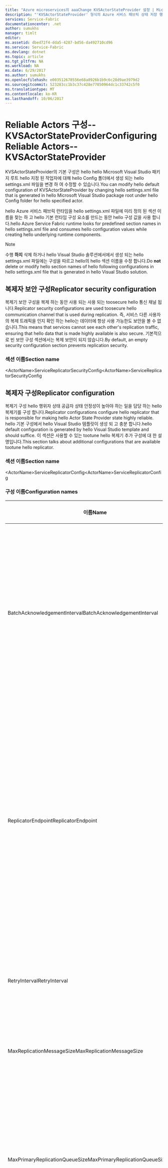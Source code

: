 ```yaml
---
title: "Azure microservices의 aaaChange KVSActorStateProvider 설정 | Microsoft Docs"
description: "'KVSActorStateProvider' 형식의 Azure 서비스 패브릭 상태 저장 행위자를 구성하는 방법에 대해 알아봅니다."
services: Service-Fabric
documentationcenter: .net
author: sumukhs
manager: timlt
editor: 
ms.assetid: dbed72f4-dda5-4287-bd56-da492710cd96
ms.service: Service-Fabric
ms.devlang: dotnet
ms.topic: article
ms.tgt_pltfrm: NA
ms.workload: NA
ms.date: 6/29/2017
ms.author: sumukhs
ms.openlocfilehash: e003512678556e68a8926b1b9c6c28d9ae3979d2
ms.sourcegitcommit: 523283cc1b3c37c428e77850964dc1c33742c5f0
ms.translationtype: MT
ms.contentlocale: ko-KR
ms.lasthandoff: 10/06/2017
---
```

# <a name="configuring-reliable-actors--kvsactorstateprovider"></a><span data-ttu-id="175a9-103">Reliable Actors 구성--KVSActorStateProvider</span><span class="sxs-lookup"><span data-stu-id="175a9-103">Configuring Reliable Actors--KVSActorStateProvider</span></span>
<span data-ttu-id="175a9-104">KVSActorStateProvider의 기본 구성은 hello hello Microsoft Visual Studio 패키지 루트 hello 지정 된 작업자에 대해 hello Config 폴더에서 생성 되는 hello settings.xml 파일을 변경 하 여 수정할 수 있습니다.</span><span class="sxs-lookup"><span data-stu-id="175a9-104">You can modify hello default configuration of KVSActorStateProvider by changing hello settings.xml file that is generated in hello Microsoft Visual Studio package root under hello Config folder for hello specified actor.</span></span>

<span data-ttu-id="175a9-105">hello Azure 서비스 패브릭 런타임을 hello settings.xml 파일에 미리 정의 된 섹션 이름을 찾는 하 고 hello 기본 런타임 구성 요소를 만드는 동안 hello 구성 값을 사용 합니다.</span><span class="sxs-lookup"><span data-stu-id="175a9-105">hello Azure Service Fabric runtime looks for predefined section names in hello settings.xml file and consumes hello configuration values while creating hello underlying runtime components.</span></span>

> [!NOTE]
> <span data-ttu-id="175a9-106">수행 **하지** 삭제 하거나 hello Visual Studio 솔루션에서에서 생성 되는 hello settings.xml 파일에는 구성을 따르고 hello의 hello 섹션 이름을 수정 합니다.</span><span class="sxs-lookup"><span data-stu-id="175a9-106">Do **not** delete or modify hello section names of hello following configurations in hello settings.xml file that is generated in hello Visual Studio solution.</span></span>
> 
> 

## <a name="replicator-security-configuration"></a><span data-ttu-id="175a9-107">복제자 보안 구성</span><span class="sxs-lookup"><span data-stu-id="175a9-107">Replicator security configuration</span></span>
<span data-ttu-id="175a9-108">복제기 보안 구성을 복제 하는 동안 사용 되는 사용 되는 toosecure hello 통신 채널 됩니다.</span><span class="sxs-lookup"><span data-stu-id="175a9-108">Replicator security configurations are used toosecure hello communication channel that is used during replication.</span></span> <span data-ttu-id="175a9-109">즉, 서비스 다른 사용자의 복제 트래픽을 인지 확인 하는 hello는 데이터에 항상 사용 가능한도 보안을 볼 수 없습니다.</span><span class="sxs-lookup"><span data-stu-id="175a9-109">This means that services cannot see each other's replication traffic, ensuring that hello data that is made highly available is also secure.</span></span>
<span data-ttu-id="175a9-110">기본적으로 빈 보안 구성 섹션에서는 복제 보안이 되지 않습니다.</span><span class="sxs-lookup"><span data-stu-id="175a9-110">By default, an empty security configuration section prevents replication security.</span></span>

### <a name="section-name"></a><span data-ttu-id="175a9-111">섹션 이름</span><span class="sxs-lookup"><span data-stu-id="175a9-111">Section name</span></span>
<span data-ttu-id="175a9-112">&lt;ActorName&gt;ServiceReplicatorSecurityConfig</span><span class="sxs-lookup"><span data-stu-id="175a9-112">&lt;ActorName&gt;ServiceReplicatorSecurityConfig</span></span>

## <a name="replicator-configuration"></a><span data-ttu-id="175a9-113">복제자 구성</span><span class="sxs-lookup"><span data-stu-id="175a9-113">Replicator configuration</span></span>
<span data-ttu-id="175a9-114">복제기 구성 hello 행위자 상태 공급자 상태 안정성이 높아야 하는 일을 담당 하는 hello 복제기를 구성 합니다.</span><span class="sxs-lookup"><span data-stu-id="175a9-114">Replicator configurations configure hello replicator that is responsible for making hello Actor State Provider state highly reliable.</span></span>
<span data-ttu-id="175a9-115">hello 기본 구성에서 hello Visual Studio 템플릿이 생성 되 고 충분 합니다.</span><span class="sxs-lookup"><span data-stu-id="175a9-115">hello default configuration is generated by hello Visual Studio template and should suffice.</span></span> <span data-ttu-id="175a9-116">이 섹션은 사용할 수 있는 tootune hello 복제기 추가 구성에 대 한 설명입니다.</span><span class="sxs-lookup"><span data-stu-id="175a9-116">This section talks about additional configurations that are available tootune hello replicator.</span></span>

### <a name="section-name"></a><span data-ttu-id="175a9-117">섹션 이름</span><span class="sxs-lookup"><span data-stu-id="175a9-117">Section name</span></span>
<span data-ttu-id="175a9-118">&lt;ActorName&gt;ServiceReplicatorConfig</span><span class="sxs-lookup"><span data-stu-id="175a9-118">&lt;ActorName&gt;ServiceReplicatorConfig</span></span>

### <a name="configuration-names"></a><span data-ttu-id="175a9-119">구성 이름</span><span class="sxs-lookup"><span data-stu-id="175a9-119">Configuration names</span></span>
| <span data-ttu-id="175a9-120">이름</span><span class="sxs-lookup"><span data-stu-id="175a9-120">Name</span></span> | <span data-ttu-id="175a9-121">단위</span><span class="sxs-lookup"><span data-stu-id="175a9-121">Unit</span></span> | <span data-ttu-id="175a9-122">기본값</span><span class="sxs-lookup"><span data-stu-id="175a9-122">Default value</span></span> | <span data-ttu-id="175a9-123">설명</span><span class="sxs-lookup"><span data-stu-id="175a9-123">Remarks</span></span> |
| --- | --- | --- | --- |
| <span data-ttu-id="175a9-124">BatchAcknowledgementInterval</span><span class="sxs-lookup"><span data-stu-id="175a9-124">BatchAcknowledgementInterval</span></span> |<span data-ttu-id="175a9-125">초</span><span class="sxs-lookup"><span data-stu-id="175a9-125">Seconds</span></span> |<span data-ttu-id="175a9-126">0.015</span><span class="sxs-lookup"><span data-stu-id="175a9-126">0.015</span></span> |<span data-ttu-id="175a9-127">Hello 보조 대기를 보내기 전에 다시 승인을 toohello 기본 작업을 받은 후에 hello 복제기에 대 한 시간 간격입니다.</span><span class="sxs-lookup"><span data-stu-id="175a9-127">Time period for which hello replicator at hello secondary waits after receiving an operation before sending back an acknowledgement toohello primary.</span></span> <span data-ttu-id="175a9-128">이 간격 내에서 처리 하는 작업에 대 한 보낸 승인 toobe 하나의 응답으로 전송 됩니다.</span><span class="sxs-lookup"><span data-stu-id="175a9-128">Any other acknowledgements toobe sent for operations processed within this interval are sent as one response.</span></span> |
| <span data-ttu-id="175a9-129">ReplicatorEndpoint</span><span class="sxs-lookup"><span data-stu-id="175a9-129">ReplicatorEndpoint</span></span> |<span data-ttu-id="175a9-130">해당 없음</span><span class="sxs-lookup"><span data-stu-id="175a9-130">N/A</span></span> |<span data-ttu-id="175a9-131">기본값 없음--필수 매개 변수</span><span class="sxs-lookup"><span data-stu-id="175a9-131">No default--required parameter</span></span> |<span data-ttu-id="175a9-132">IP 주소와 포트를 주/보조 복제기 hello toocommunicate hello 복제 세트에 다른 복제기를 사용 합니다.</span><span class="sxs-lookup"><span data-stu-id="175a9-132">IP address and port that hello primary/secondary replicator will use toocommunicate with other replicators in hello replica set.</span></span> <span data-ttu-id="175a9-133">이 서비스 매니페스트의 hello TCP 리소스 끝점을 참조 해야 합니다.</span><span class="sxs-lookup"><span data-stu-id="175a9-133">This should reference a TCP resource endpoint in hello service manifest.</span></span> <span data-ttu-id="175a9-134">너무 참조[서비스 매니페스트 리소스](service-fabric-service-manifest-resources.md) tooread hello 서비스 매니페스트에 끝점 리소스를 정의 하는 방법에 대 한 자세한 합니다.</span><span class="sxs-lookup"><span data-stu-id="175a9-134">Refer too[Service manifest resources](service-fabric-service-manifest-resources.md) tooread more about defining endpoint resources in hello service manifest.</span></span> |
| <span data-ttu-id="175a9-135">RetryInterval</span><span class="sxs-lookup"><span data-stu-id="175a9-135">RetryInterval</span></span> |<span data-ttu-id="175a9-136">초</span><span class="sxs-lookup"><span data-stu-id="175a9-136">Seconds</span></span> |<span data-ttu-id="175a9-137">5</span><span class="sxs-lookup"><span data-stu-id="175a9-137">5</span></span> |<span data-ttu-id="175a9-138">기간이 지난 후 어떤 hello 복제기 다시 전송 작업에 대 한 승인을 받지 않을 경우 메시지입니다.</span><span class="sxs-lookup"><span data-stu-id="175a9-138">Time period after which hello replicator re-transmits a message if it does not receive an acknowledgement for an operation.</span></span> |
| <span data-ttu-id="175a9-139">MaxReplicationMessageSize</span><span class="sxs-lookup"><span data-stu-id="175a9-139">MaxReplicationMessageSize</span></span> |<span data-ttu-id="175a9-140">바이트</span><span class="sxs-lookup"><span data-stu-id="175a9-140">Bytes</span></span> |<span data-ttu-id="175a9-141">50MB</span><span class="sxs-lookup"><span data-stu-id="175a9-141">50 MB</span></span> |<span data-ttu-id="175a9-142">단일 메시지에서 전송할 수 있는 복제 데이터의 최대 크기.</span><span class="sxs-lookup"><span data-stu-id="175a9-142">Maximum size of replication data that can be transmitted in a single message.</span></span> |
| <span data-ttu-id="175a9-143">MaxPrimaryReplicationQueueSize</span><span class="sxs-lookup"><span data-stu-id="175a9-143">MaxPrimaryReplicationQueueSize</span></span> |<span data-ttu-id="175a9-144">작업의 수</span><span class="sxs-lookup"><span data-stu-id="175a9-144">Number of operations</span></span> |<span data-ttu-id="175a9-145">1024</span><span class="sxs-lookup"><span data-stu-id="175a9-145">1024</span></span> |<span data-ttu-id="175a9-146">Hello 기본 큐에서 작업의 최대 수입니다.</span><span class="sxs-lookup"><span data-stu-id="175a9-146">Maximum number of operations in hello primary queue.</span></span> <span data-ttu-id="175a9-147">Hello 기본 복제기에서 모든 hello 보조 복제기에서 승인을 받은 후에 작업을 해제 됩니다.</span><span class="sxs-lookup"><span data-stu-id="175a9-147">An operation is freed up after hello primary replicator receives an acknowledgement from all hello secondary replicators.</span></span> <span data-ttu-id="175a9-148">이 값은 64보다 크고 2의 제곱이어야 합니다.</span><span class="sxs-lookup"><span data-stu-id="175a9-148">This value must be greater than 64 and a power of 2.</span></span> |
| <span data-ttu-id="175a9-149">MaxSecondaryReplicationQueueSize</span><span class="sxs-lookup"><span data-stu-id="175a9-149">MaxSecondaryReplicationQueueSize</span></span> |<span data-ttu-id="175a9-150">작업의 수</span><span class="sxs-lookup"><span data-stu-id="175a9-150">Number of operations</span></span> |<span data-ttu-id="175a9-151">2048</span><span class="sxs-lookup"><span data-stu-id="175a9-151">2048</span></span> |<span data-ttu-id="175a9-152">Hello 보조 큐에 있는 작업의 최대 수입니다.</span><span class="sxs-lookup"><span data-stu-id="175a9-152">Maximum number of operations in hello secondary queue.</span></span> <span data-ttu-id="175a9-153">작업은 지속성을 통해 상태를 항상 사용 가능하도록 설정한 후 해제됩니다.</span><span class="sxs-lookup"><span data-stu-id="175a9-153">An operation is freed up after making its state highly available through persistence.</span></span> <span data-ttu-id="175a9-154">이 값은 64보다 크고 2의 제곱이어야 합니다.</span><span class="sxs-lookup"><span data-stu-id="175a9-154">This value must be greater than 64 and a power of 2.</span></span> |

## <a name="store-configuration"></a><span data-ttu-id="175a9-155">저장소 구성</span><span class="sxs-lookup"><span data-stu-id="175a9-155">Store configuration</span></span>
<span data-ttu-id="175a9-156">저장소 구성이 사용 되는 tooconfigure hello 로컬 저장소에 복제 되 고 사용 되는 toopersist hello 상태가 됩니다.</span><span class="sxs-lookup"><span data-stu-id="175a9-156">Store configurations are used tooconfigure hello local store that is used toopersist hello state that is being replicated.</span></span>
<span data-ttu-id="175a9-157">hello 기본 구성에서 hello Visual Studio 템플릿이 생성 되 고 충분 합니다.</span><span class="sxs-lookup"><span data-stu-id="175a9-157">hello default configuration is generated by hello Visual Studio template and should suffice.</span></span> <span data-ttu-id="175a9-158">이 섹션 추가 구성에 사용할 수 있는 tootune hello에 대 한 로컬 저장소에 대해 소개 합니다.</span><span class="sxs-lookup"><span data-stu-id="175a9-158">This section talks about additional configurations that are available tootune hello local store.</span></span>

### <a name="section-name"></a><span data-ttu-id="175a9-159">섹션 이름</span><span class="sxs-lookup"><span data-stu-id="175a9-159">Section name</span></span>
<span data-ttu-id="175a9-160">&lt;ActorName&gt;ServiceLocalStoreConfig</span><span class="sxs-lookup"><span data-stu-id="175a9-160">&lt;ActorName&gt;ServiceLocalStoreConfig</span></span>

### <a name="configuration-names"></a><span data-ttu-id="175a9-161">구성 이름</span><span class="sxs-lookup"><span data-stu-id="175a9-161">Configuration names</span></span>
| <span data-ttu-id="175a9-162">이름</span><span class="sxs-lookup"><span data-stu-id="175a9-162">Name</span></span> | <span data-ttu-id="175a9-163">단위</span><span class="sxs-lookup"><span data-stu-id="175a9-163">Unit</span></span> | <span data-ttu-id="175a9-164">기본값</span><span class="sxs-lookup"><span data-stu-id="175a9-164">Default value</span></span> | <span data-ttu-id="175a9-165">설명</span><span class="sxs-lookup"><span data-stu-id="175a9-165">Remarks</span></span> |
| --- | --- | --- | --- |
| <span data-ttu-id="175a9-166">MaxAsyncCommitDelayInMilliseconds</span><span class="sxs-lookup"><span data-stu-id="175a9-166">MaxAsyncCommitDelayInMilliseconds</span></span> |<span data-ttu-id="175a9-167">밀리초</span><span class="sxs-lookup"><span data-stu-id="175a9-167">Milliseconds</span></span> |<span data-ttu-id="175a9-168">200</span><span class="sxs-lookup"><span data-stu-id="175a9-168">200</span></span> |<span data-ttu-id="175a9-169">Hello 최대 일괄 처리 커밋 로컬 영 속 저장소에 대 한 간격을 설정 합니다.</span><span class="sxs-lookup"><span data-stu-id="175a9-169">Sets hello maximum batching interval for durable local store commits.</span></span> |
| <span data-ttu-id="175a9-170">MaxVerPages</span><span class="sxs-lookup"><span data-stu-id="175a9-170">MaxVerPages</span></span> |<span data-ttu-id="175a9-171">페이지 수</span><span class="sxs-lookup"><span data-stu-id="175a9-171">Number of pages</span></span> |<span data-ttu-id="175a9-172">16384</span><span class="sxs-lookup"><span data-stu-id="175a9-172">16384</span></span> |<span data-ttu-id="175a9-173">데이터베이스를 저장 하는 hello 최대 로컬 hello에 버전 페이지 수입니다.</span><span class="sxs-lookup"><span data-stu-id="175a9-173">hello maximum number of version pages in hello local store database.</span></span> <span data-ttu-id="175a9-174">Hello 처리 중인 트랜잭션의 최대 수를 결정합니다.</span><span class="sxs-lookup"><span data-stu-id="175a9-174">It determines hello maximum number of outstanding transactions.</span></span> |

## <a name="sample-configuration-file"></a><span data-ttu-id="175a9-175">샘플 구성 파일</span><span class="sxs-lookup"><span data-stu-id="175a9-175">Sample configuration file</span></span>
```xml
<?xml version="1.0" encoding="utf-8"?>
<Settings xmlns:xsd="http://www.w3.org/2001/XMLSchema" xmlns:xsi="http://www.w3.org/2001/XMLSchema-instance" xmlns="http://schemas.microsoft.com/2011/01/fabric">
   <Section Name="MyActorServiceReplicatorConfig">
      <Parameter Name="ReplicatorEndpoint" Value="MyActorServiceReplicatorEndpoint" />
      <Parameter Name="BatchAcknowledgementInterval" Value="0.05"/>
   </Section>
   <Section Name="MyActorServiceLocalStoreConfig">
      <Parameter Name="MaxVerPages" Value="8192" />
   </Section>
   <Section Name="MyActorServiceReplicatorSecurityConfig">
      <Parameter Name="CredentialType" Value="X509" />
      <Parameter Name="FindType" Value="FindByThumbprint" />
      <Parameter Name="FindValue" Value="9d c9 06 b1 69 dc 4f af fd 16 97 ac 78 1e 80 67 90 74 9d 2f" />
      <Parameter Name="StoreLocation" Value="LocalMachine" />
      <Parameter Name="StoreName" Value="My" />
      <Parameter Name="ProtectionLevel" Value="EncryptAndSign" />
      <Parameter Name="AllowedCommonNames" Value="My-Test-SAN1-Alice,My-Test-SAN1-Bob" />
   </Section>
</Settings>
```
## <a name="remarks"></a><span data-ttu-id="175a9-176">설명</span><span class="sxs-lookup"><span data-stu-id="175a9-176">Remarks</span></span>
<span data-ttu-id="175a9-177">hello BatchAcknowledgementInterval 매개 변수는 복제 대기 시간을 제어합니다.</span><span class="sxs-lookup"><span data-stu-id="175a9-177">hello BatchAcknowledgementInterval parameter controls replication latency.</span></span> <span data-ttu-id="175a9-178">값이 '0' (더 많은 승인 메시지를 전송 및 처리를 각각 포함 된 더 적은 승인 해야)으로 hello 가능한 최저의 대기 시간, 처리량의 hello 비용이 발생 합니다.</span><span class="sxs-lookup"><span data-stu-id="175a9-178">A value of '0' results in hello lowest possible latency, at hello cost of throughput (as more acknowledgement messages must be sent and processed, each containing fewer acknowledgements).</span></span>
<span data-ttu-id="175a9-179">hello, BatchAcknowledgementInterval에 더 큰 hello 값 hello 더 높은 hello 전반적인 hello 비용을 더 높은 작업 대기 시간에 복제 처리량입니다.</span><span class="sxs-lookup"><span data-stu-id="175a9-179">hello larger hello value for BatchAcknowledgementInterval, hello higher hello overall replication throughput, at hello cost of higher operation latency.</span></span> <span data-ttu-id="175a9-180">트랜잭션 커밋의 대기 시간 toohello 직접 변환 됩니다.</span><span class="sxs-lookup"><span data-stu-id="175a9-180">This directly translates toohello latency of transaction commits.</span></span>

